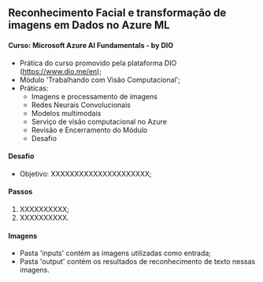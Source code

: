 ## Reconhecimento Facial e transformação de imagens em Dados no Azure ML 

#### Curso: Microsoft Azure AI Fundamentals - by DIO
- Prática do curso promovido pela plataforma DIO (https://www.dio.me/en);
- Módulo 'Trabalhando com Visão Computacional';
- Práticas:
    * Imagens e processamento de imagens
    * Redes Neurais Convolucionais
    * Modelos multimodais
    * Serviço de visão computacional no Azure
    * Revisão e Encerramento do Módulo
    * Desafio

#### Desafio
- Objetivo: XXXXXXXXXXXXXXXXXXXXX;

#### Passos
1. XXXXXXXXXX;
2. XXXXXXXXXX.

#### Imagens
- Pasta 'inputs' contém as imagens utilizadas como entrada;
- Pasta  'output' contém os resultados de reconhecimento de texto nessas imagens.